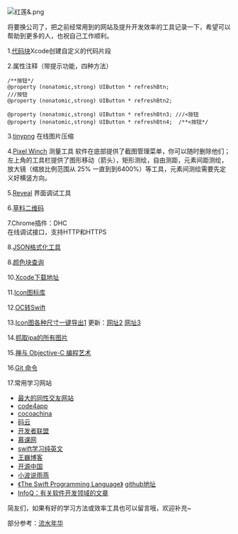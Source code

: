![红莲&.png](https://upload-images.jianshu.io/upload_images/1518951-f1787be2833c9203.png?imageMogr2/auto-orient/strip%7CimageView2/2/w/1240)

将要换公司了，把之前经常用到的网站及提升开发效率的工具记录一下，希望可以帮助到更多的人，也祝自己工作顺利。

1.[代码块](http://www.jianshu.com/p/76def4cbe39d)Xcode创建自定义的代码片段

2.属性注释（带提示功能，四种方法）
```
/**按钮*/
@property (nonatomic,strong) UIButton * refreshBtn;
///按钮
@property (nonatomic,strong) UIButton * refreshBtn2;

@property (nonatomic,strong) UIButton * refreshBtn3; ///<按钮
@property (nonatomic,strong) UIButton * refreshBtn4;  /**<按钮*/
```

3.[tinypng](https://tinypng.com) 在线图片压缩

4.[Pixel Winch](http://www.ricciadams.com/projects/pixel-winch)  测量工具
软件在底部提供了截图管理菜单，你可以随时删除他们；左上角的工具栏提供了图形移动（箭头），矩形测绘，自由测距，元素间距测绘，放大镜（缩放比例范围从 25% 一直到到6400%）等工具，元素间测绘需要先定义好横竖方向。

5.[Reveal](http://www.jianshu.com/p/e56cd017aae6) 
界面调试工具

6.[草料二维码](http://cli.im)

7.Chrome插件：DHC  
在线调试接口，支持HTTP和HTTPS

8.[JSON格式化工具](https://c.runoob.com/front-end/53)

8.[颜色块查询](http://encycolorpedia.cn )

10.[Xcode下载地址](https://developer.apple.com/downloads/
)

11.[Icon图标库](http://iconfont.cn/home/index)

12.[OC转Swift](https://objectivec2swift.com/#/converter/)

13.[Icon图各种尺寸一键导出1](http://ydimage.yidianhulian.com) 更新：[网址2](https://appiconizer.com/)  [网址3](https://icon.wuruihong.com/)

14.[抓取ipa的所有图片](https://www.jianshu.com/p/8ea01116a41b)

15.[禅与 Objective-C 编程艺术](https://github.com/oa414/objc-zen-book-cn)

16.[Git 命令](https://git-scm.com/book/zh/v2)

17.常用学习网站
* [最大的同性交友网站](https://github.com)
* [code4app](http://www.code4app.com)
* [cocoachina](http://code.cocoachina.com)
* [码云](https://gitee.com/explore/recommend)
* [开发者联盟](http://www.iosappx.com/code/)
* [慕课网](https://www.imooc.com)
* [swift学习纯英文](https://www.raywenderlich.com)
* [王巍博客](https://onevcat.com/#blog)
* [开源中国](https://www.oschina.net)
* [小波说雨燕](http://www.swiftv.cn)
* [《The Swift Programming Language》](https://www.cnswift.org/)  [github地址](https://github.com/numbbbbb/the-swift-programming-language-in-chinese) 
* [InfoQ：有关软件开发领域的文章](http://www.infoq.com/cn)





简友们，如果有好的学习方法或效率工具也可以留言哦，欢迎补充~

部分参考：[流水年华](http://yyny.me/ios/提高iOS开发效率的方法和工具/)